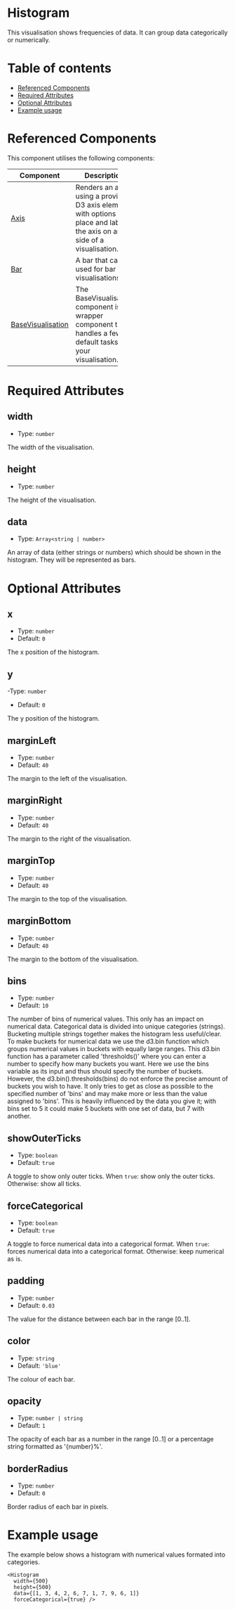 # Histogram

This visualisation shows frequencies of data. It can group data categorically or numerically.

# Table of contents

- [Referenced Components](#referenced-components)
- [Required Attributes](#required-attributes)
- [Optional Attributes](#optional-attributes)
- [Example usage](#example-usage)

# Referenced Components

This component utilises the following components:

<table style="width: 50%">
  <thead>
    <tr>
      <th style="width: 20%;">Component</th>
      <th style="width: 80%;">Description</th>
    </tr>
  </thead>
  <tbody>
    <tr>
      <td><a href="#/components/Axis.md">Axis</a></td>
      <td>Renders an axis using a provided D3 axis element, with options to place and label the axis on any side of a visualisation.</td>
    </tr>
    <tr>
      <td><a href="#/components/Bar.md">Bar</a></td>
      <td>A bar that can be used for bar visualisations.</td>
    </tr>
    <tr>
      <td><a href="#/components/BaseVisualisation.md">BaseVisualisation</a></td>
      <td>The BaseVisualisation component is a wrapper component that handles a few default tasks for your visualisation.</td>
    </tr>
  </tbody>
</table>

# Required Attributes

## width

- Type: `number`

The width of the visualisation.

## height

- Type: `number`

The height of the visualisation.

## data

- Type: `Array<string | number>`

An array of data (either strings or numbers) which should be shown in the histogram. They will be represented as bars.

# Optional Attributes

## x

- Type: `number`
- Default: `0`

The x position of the histogram.

## y

-Type: `number`

- Default: `0`

The y position of the histogram.

## marginLeft

- Type: `number`
- Default: `40`

The margin to the left of the visualisation.

## marginRight

- Type: `number`
- Default: `40`

The margin to the right of the visualisation.

## marginTop

- Type: `number`
- Default: `40`

The margin to the top of the visualisation.

## marginBottom

- Type: `number`
- Default: `40`

The margin to the bottom of the visualisation.

## bins

- Type: `number`
- Default: `10`

The number of bins of numerical values. This only has an impact on numerical data.
Categorical data is divided into unique categories (strings).
Bucketing multiple strings together makes the histogram less useful/clear.
To make buckets for numerical data we use the d3.bin function which groups numerical values in buckets with equally large ranges.
This d3.bin function has a parameter called 'thresholds()' where you can enter a number to specify how many buckets you want. Here we use the bins variable as its input and thus should specify the number of buckets.
However, the d3.bin().thresholds(bins) do not enforce the precise amount of buckets you wish to have.
It only tries to get as close as possible to the specified number of 'bins' and may make more or less than the value assigned to 'bins'.
This is heavily influenced by the data you give it; with bins set to 5 it could make 5 buckets with one set of data, but 7 with another.

## showOuterTicks

- Type: `boolean`
- Default: `true`

A toggle to show only outer ticks.
When `true`: show only the outer ticks.
Otherwise: show all ticks.

## forceCategorical

- Type: `boolean`
- Default: `true`

A toggle to force numerical data into a categorical format.
When `true`: forces numerical data into a categorical format.
Otherwise: keep numerical as is.

## padding

- Type: `number`
- Default: `0.03`

The value for the distance between each bar in the range [0..1].

## color

- Type: `string`
- Default: `'blue'`

The colour of each bar.

## opacity

- Type: `number | string`
- Default: `1`

The opacity of each bar as a number in the range [0..1] or
a percentage string formatted as '{number}%'.

## borderRadius

- Type: `number`
- Default: `0`

Border radius of each bar in pixels.

# Example usage

The example below shows a histogram with numerical values formated into categories.

```svelte
<Histogram
  width={500}
  height={500}
  data={[1, 3, 4, 2, 6, 7, 1, 7, 9, 6, 1]}
  forceCategorical={true} />
```
